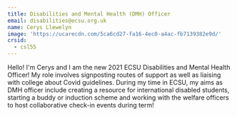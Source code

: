 ```yaml
---
title: Disabilities and Mental Health (DMH) Officer
email: disabilities@ecsu.org.uk
name: Cerys Llewelyn
image: 'https://ucarecdn.com/5ca6cd27-fa16-4ec0-a4ac-fb7139382e9d/'
crsid:
  - csl55
---
```

Hello! I'm Cerys and I am the new 2021 ECSU Disabilities and Mental Health Officer! My role involves signposting routes of support as well as liaising with college about Covid guidelines. During my time in ECSU, my aims as DMH officer include creating a resource for international disabled students, starting a buddy or induction scheme and working with the welfare officers to host collaborative check-in events during term!

